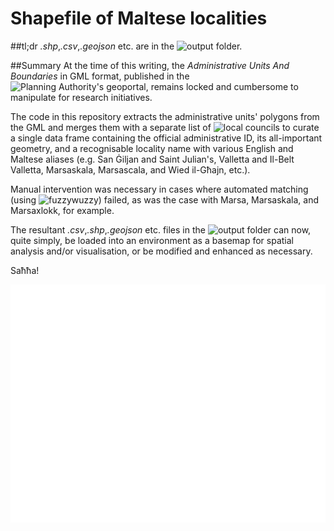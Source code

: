 # Shapefile of Maltese localities
##tl;dr
_.shp_,_.csv_,_.geojson_ etc. are in the ![output]('output') folder.

##Summary
At the time of this writing, the _Administrative Units And Boundaries_ in GML format, published in the ![Planning Authority's geoportal](https://msdi.data.gov.mt/geonetwork/srv/api/records/4c949ce6-70aa-4b18-b806-2e5a1a9544f9), remains locked and cumbersome to manipulate for research initiatives. 

The code in this repository extracts the administrative units' polygons from the GML and merges them with a separate list of ![local councils](https://en.wikipedia.org/wiki/Local_councils_of_Malta) to curate a single data frame containing the official administrative ID, its all-important geometry, and a recognisable locality name with various English and Maltese aliases (e.g. San Ġiljan and Saint Julian's, Valletta and Il-Belt Valletta, Marsaskala, Marsascala, and Wied il-Għajn, etc.). 

Manual intervention was necessary in cases where automated matching (using ![_fuzzywuzzy_](https://pypi.org/project/fuzzywuzzy/)) failed, as was the case with Marsa, Marsaskala, and Marsaxlokk, for example. 

The resultant _.csv_,_.shp_,_.geojson_ etc. files in the ![output]('output') folder can now, quite simply, be loaded into an environment as a basemap for spatial analysis and/or visualisation, or be modified and enhanced as necessary.

Saħħa!

![maltaregions](output/localities_map.png)

